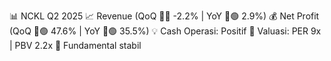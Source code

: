 📊 NCKL Q2 2025
📈 Revenue (QoQ 🔻🔴 -2.2% | YoY 🔼🟢 2.9%)
💰 Net Profit (QoQ 🔼🟢 47.6% | YoY 🔼🟢 35.5%)
💡 Cash Operasi: Positif
🧮 Valuasi: PER 9x | PBV 2.2x
🧱 Fundamental stabil
